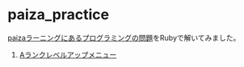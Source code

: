 # paiza_practice

[paizaラーニングにあるプログラミングの問題](https://paiza.jp/works/mondai)をRubyで解いてみました。  
1. [Aランクレベルアップメニュー](https://paiza.jp/works/mondai/a_rank_level_up_problems/problem_index?language_uid=ruby)
